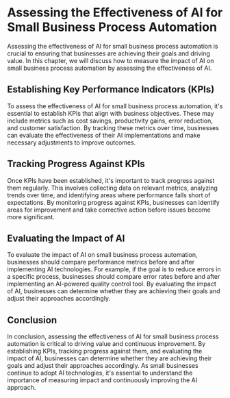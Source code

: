 Assessing the Effectiveness of AI for Small Business Process Automation
============================================================================================================================================

Assessing the effectiveness of AI for small business process automation is crucial to ensuring that businesses are achieving their goals and driving value. In this chapter, we will discuss how to measure the impact of AI on small business process automation by assessing the effectiveness of AI.

Establishing Key Performance Indicators (KPIs)
----------------------------------------------

To assess the effectiveness of AI for small business process automation, it's essential to establish KPIs that align with business objectives. These may include metrics such as cost savings, productivity gains, error reduction, and customer satisfaction. By tracking these metrics over time, businesses can evaluate the effectiveness of their AI implementations and make necessary adjustments to improve outcomes.

Tracking Progress Against KPIs
------------------------------

Once KPIs have been established, it's important to track progress against them regularly. This involves collecting data on relevant metrics, analyzing trends over time, and identifying areas where performance falls short of expectations. By monitoring progress against KPIs, businesses can identify areas for improvement and take corrective action before issues become more significant.

Evaluating the Impact of AI
---------------------------

To evaluate the impact of AI on small business process automation, businesses should compare performance metrics before and after implementing AI technologies. For example, if the goal is to reduce errors in a specific process, businesses should compare error rates before and after implementing an AI-powered quality control tool. By evaluating the impact of AI, businesses can determine whether they are achieving their goals and adjust their approaches accordingly.

Conclusion
----------

In conclusion, assessing the effectiveness of AI for small business process automation is critical to driving value and continuous improvement. By establishing KPIs, tracking progress against them, and evaluating the impact of AI, businesses can determine whether they are achieving their goals and adjust their approaches accordingly. As small businesses continue to adopt AI technologies, it's essential to understand the importance of measuring impact and continuously improving the AI approach.
